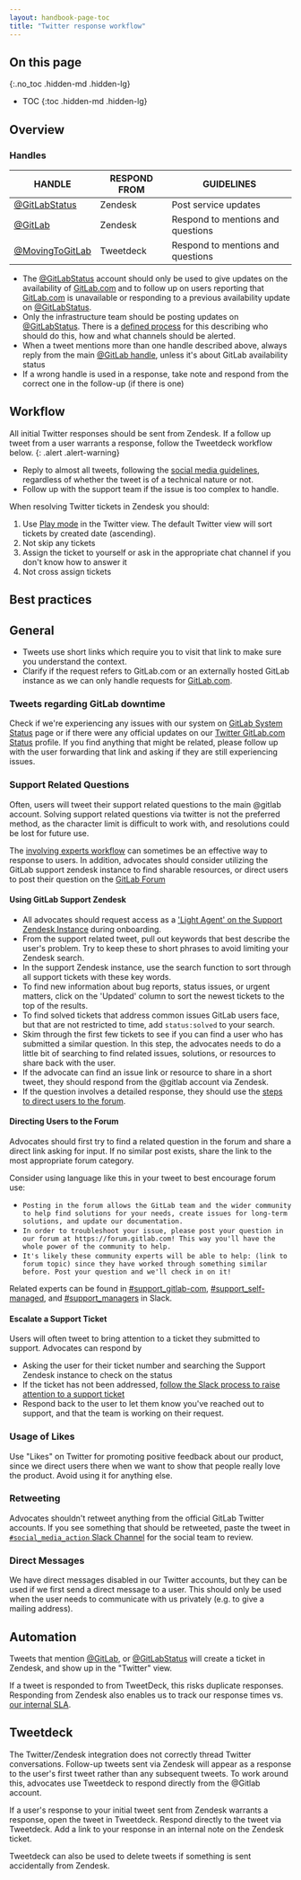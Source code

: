 ```yaml
---
layout: handbook-page-toc
title: "Twitter response workflow"
---
```


## On this page
{:.no_toc .hidden-md .hidden-lg}

- TOC
{:toc .hidden-md .hidden-lg}

## Overview

### Handles

| HANDLE | RESPOND FROM | GUIDELINES |
| - | - | - |
| [@GitLabStatus](https://twitter.com/GitLabStatus) | Zendesk | Post service updates |
| [@GitLab](https://twitter.com/GitLabs) | Zendesk | Respond to mentions and questions |
| [@MovingToGitLab](https://twitter.com/MovingToGitLab) | Tweetdeck | Respond to mentions and questions |

- The [@GitLabStatus](https://twitter.com/GitLabStatus) account should only be used to give updates on the availability of [GitLab.com](https://gitlab.com) and to follow up on users reporting that [GitLab.com](https://gitlab.com) is unavailable or responding to a previous availability update on [@GitLabStatus](https://twitter.com/GitLabStatus).
- Only the infrastructure team should be posting updates on [@GitLabStatus](https://twitter.com/GitLabStatus). There is a [defined process](/handbook/engineering/infrastructure/incident-management/) for this describing who should do this, how and what channels should be alerted.
- When a tweet mentions more than one handle described above, always reply from the main [@GitLab handle](https://twitter.com/GitLab), unless it's about GitLab availability status
- If a wrong handle is used in a response, take note and respond from the correct one in the follow-up (if there is one)

## Workflow

<i class="fas fa-hand-point-right" aria-hidden="true" style="color: rgb(138, 109, 59)
;"></i> All initial Twitter responses should be sent from Zendesk. If a follow up tweet from a user warrants a response, follow the Tweetdeck workflow below.
{: .alert .alert-warning}

- Reply to almost all tweets, following the [social media guidelines](/handbook/marketing/social-media-guidelines/), regardless of whether the tweet is of a technical nature or not.
- Follow up with the support team if the issue is too complex to handle.

When resolving Twitter tickets in Zendesk you should:

1. Use [Play mode](https://support.zendesk.com/hc/en-us/articles/203690856-Working-with-tickets#topic_avj_hfg_vt) in the Twitter view. The default Twitter view will sort tickets by created date (ascending).
1. Not skip any tickets
1. Assign the ticket to yourself or ask in the appropriate chat channel if you don't know how to answer it
1. Not cross assign tickets

## Best practices

## General

- Tweets use short links which require you to visit that link to make sure you understand the context.
- Clarify if the request refers to GitLab.com or an externally hosted GitLab instance as we can only handle requests for [GitLab.com](https://gitlab.com).


### Tweets regarding GitLab downtime

Check if we're experiencing any issues with our system on [GitLab System Status](https://status.gitlab.com/) page or if there were any official updates on our [Twitter GitLab.com Status](https://twitter.com/gitlabstatus/) profile. If you find anything that might be related, please follow up with the user forwarding that link and asking if they are still experiencing issues. 


### Support Related Questions

Often, users will tweet their support related questions to the main @gitlab account. Solving support related questions via twitter is not the preferred method, as the character limit is difficult to work with, and resolutions could be lost for future use.

The [involving experts workflow](/handbook/marketing/community-relations/community-advocacy/workflows/involving-experts/) can sometimes be an effective way to response to users. In addition, advocates should consider utilizing the GitLab support zendesk instance to find sharable resources, or direct users to post their question on the [GitLab Forum](https://forum.gitlab.com/)

#### Using GitLab Support Zendesk

*  All advocates should request access as a ['Light Agent' on the Support Zendesk Instance](/handbook/support/internal-support/#viewing-support-tickets) during onboarding.
*  From the support related tweet, pull out keywords that best describe the user's problem. Try to keep these to short phrases to avoid limiting your Zendesk search.
*  In the support Zendesk instance, use the search function to sort through all support tickets with these key words.
*  To find new information about bug reports, status issues, or urgent matters, click on the 'Updated' column to sort the newest tickets to the top of the results. 
*  To find solved tickets that address common issues GitLab users face, but that are not restricted to time, add `status:solved` to your search.
*  Skim through the first few tickets to see if you can find a user who has submitted a similar question. In this step, the advocates needs to do a little bit of searching to find related issues, solutions, or resources to share back with the user.
*  If the advocate can find an issue link or resource to share in a short tweet, they should respond from the @gitlab account via Zendesk.
*  If the question involves a detailed response, they should use the [steps to direct users to the forum](#directing-users-to-the-forum).

#### Directing Users to the Forum

Advocates should first try to find a related question in the forum and share a direct link asking for input. If no similar post exists, share the link to the most appropriate forum category.

Consider using language like this in your tweet to best encourage forum use: 
* `Posting in the forum allows the GitLab team and the wider community to help find solutions for your needs, create issues for long-term solutions, and update our documentation.` 
* `In order to troubleshoot your issue, please post your question in our forum at https://forum.gitlab.com! This way you'll have the whole power of the community to help.` 
* `It's likely these community experts will be able to help: (link to forum topic) since they have worked through something similar before. Post your question and we'll check in on it!`

Related experts can be found in [#support_gitlab-com](https://gitlab.slack.com/messages/support_gitlab-com), [#support_self-managed](https://gitlab.slack.com/messages/support_self-managed), and [#support_managers](https://gitlab.slack.com/messages/support_managers) in Slack.

#### Escalate a Support Ticket

Users will often tweet to bring attention to a ticket they submitted to support. Advocates can respond by

* Asking the user for their ticket number and searching the Support Zendesk instance to check on the status
* If the ticket has not been addressed, [follow the Slack process to raise attention to a support ticket](/handbook/support/internal-support/#i-want-to-escalate-a-ticket)
* Respond back to the user to let them know you've reached out to support, and that the team is working on their request.


### Usage of Likes

Use "Likes" on Twitter for promoting positive feedback about our product, since we direct users there when we want to show that people really love the product. Avoid using it for anything else.

### Retweeting

Advocates shouldn't retweet anything from the official GitLab Twitter accounts. If you see something that should be retweeted, paste the tweet in [`#social_media_action` Slack Channel](https://gitlab.slack.com/archives/C4UGNMF9A) for the social team to review.

### Direct Messages

We have direct messages disabled in our Twitter accounts, but they can be used if we first send a direct message to a user. This should only be used when the user needs to communicate with us privately (e.g. to give a mailing address).

## Automation

Tweets that mention [@GitLab](https://twitter.com/GitLab), or [@GitLabStatus](https://twitter.com/GitLabStatus) will create a ticket in Zendesk, and show up in the "Twitter" view.

If a tweet is responded to from TweetDeck, this risks duplicate responses. Responding from Zendesk also enables us to track our response times vs. [our internal SLA](/handbook/support/#sla).

## Tweetdeck

The Twitter/Zendesk integration does not correctly thread Twitter conversations. Follow-up tweets sent via Zendesk will appear as a response to the user's first tweet rather than any subsequent tweets. To work around this, advocates use Tweetdeck to respond directly from the @Gitlab account.

If a user's response to your initial tweet sent from Zendesk warrants a response, open the tweet in Tweetdeck. Respond directly to the tweet via Tweetdeck. Add a link to your response in an internal note on the Zendesk ticket.

Tweetdeck can also be used to delete tweets if something is sent accidentally from Zendesk.


